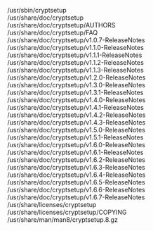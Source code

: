 /usr/sbin/cryptsetup  
/usr/share/doc/cryptsetup  
/usr/share/doc/cryptsetup/AUTHORS  
/usr/share/doc/cryptsetup/FAQ  
/usr/share/doc/cryptsetup/v1.0.7-ReleaseNotes  
/usr/share/doc/cryptsetup/v1.1.0-ReleaseNotes  
/usr/share/doc/cryptsetup/v1.1.1-ReleaseNotes  
/usr/share/doc/cryptsetup/v1.1.2-ReleaseNotes  
/usr/share/doc/cryptsetup/v1.1.3-ReleaseNotes  
/usr/share/doc/cryptsetup/v1.2.0-ReleaseNotes  
/usr/share/doc/cryptsetup/v1.3.0-ReleaseNotes  
/usr/share/doc/cryptsetup/v1.3.1-ReleaseNotes  
/usr/share/doc/cryptsetup/v1.4.0-ReleaseNotes  
/usr/share/doc/cryptsetup/v1.4.1-ReleaseNotes  
/usr/share/doc/cryptsetup/v1.4.2-ReleaseNotes  
/usr/share/doc/cryptsetup/v1.4.3-ReleaseNotes  
/usr/share/doc/cryptsetup/v1.5.0-ReleaseNotes  
/usr/share/doc/cryptsetup/v1.5.1-ReleaseNotes  
/usr/share/doc/cryptsetup/v1.6.0-ReleaseNotes  
/usr/share/doc/cryptsetup/v1.6.1-ReleaseNotes  
/usr/share/doc/cryptsetup/v1.6.2-ReleaseNotes  
/usr/share/doc/cryptsetup/v1.6.3-ReleaseNotes  
/usr/share/doc/cryptsetup/v1.6.4-ReleaseNotes  
/usr/share/doc/cryptsetup/v1.6.5-ReleaseNotes  
/usr/share/doc/cryptsetup/v1.6.6-ReleaseNotes  
/usr/share/doc/cryptsetup/v1.6.7-ReleaseNotes  
/usr/share/licenses/cryptsetup  
/usr/share/licenses/cryptsetup/COPYING  
/usr/share/man/man8/cryptsetup.8.gz  
